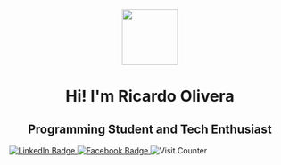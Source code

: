 <div id="header" align="center">
  <img src="https://media.giphy.com/media/M9gbBd9nbDrOTu1Mqx/giphy.gif" width="100"/>
  <h1>Hi! I'm Ricardo Olivera</h1>
  <h2>Programming Student and Tech Enthusiast</h2>
</div>

<div id="badges">
  <a href="https://www.linkedin.com/in/ricardo-hector-olivera/">
    <img src="https://img.shields.io/badge/LinkedIn-blue?style=for-the-badge&logo=linkedin&logoColor=white" alt="LinkedIn Badge"/>
  </a>
  <a href="https://www.facebook.com/profile.php?id=100014292158299">
    <img href="https://img.shields.io/badge/Facebook-blue?style=for-the-badge&logo=facebook&logoColor=white" alt="Facebook Badge"/>
  </a>
  
  <img src="https://komarev.com/ghpvc/?username=r1ckt&style=flat-square&color=blue" alt="Visit Counter"/>

</div>

